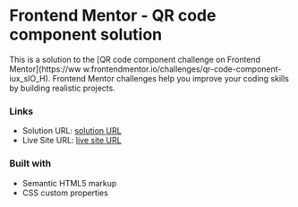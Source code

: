 # Frontend Mentor - QR code component solution

This is a solution to the [QR code component challenge on Frontend Mentor](https://ww w.frontendmentor.io/challenges/qr-code-component-iux_sIO_H). Frontend Mentor challenges help you improve your coding skills by building realistic projects.

### Links

- Solution URL: [solution URL](https://your-solution-url.com)
- Live Site URL: [live site URL](https://your-live-site-url.com)

### Built with

- Semantic HTML5 markup
- CSS custom properties
